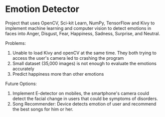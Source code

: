 # Emotion Detector

Project that uses OpenCV, Sci-kit Learn, NumPy, TensorFlow and Kivy to implement machine learning and computer vision to detect emotions in faces into Anger, Disgust, Fear, Happiness, Sadness, Surprise, and Neutral.

Problems:
  1. Unable to load Kivy and openCV at the same time. They both trying to access the user's camera led to crashing the program
  2. Small dataset (35,000 images) is not enough to evaluate the emotions accurately
  3. Predict happiness more than other emotions
  
Future Options:  
  1. Implement E-detector on mobiles, the smartphone's camera could detect the facial change in users that could be symptoms of disorders.
  2. Song Recommender: Device detects emotion of user and recommend the best songs for him or her.
